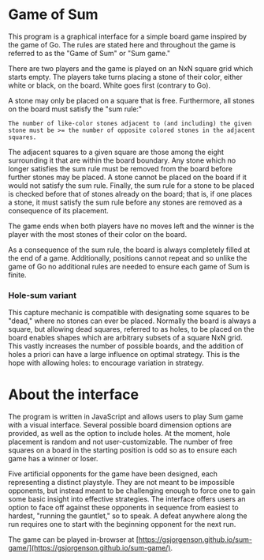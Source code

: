 # Game of Sum

This program is a graphical interface for a simple board game inspired by the game of Go. The rules are stated here and throughout the game is referred to as the "Game of Sum" or "Sum game."

There are two players and the game is played on an NxN square grid which starts empty. The players take turns placing a stone of their color, either white or black, on the board. White goes first (contrary to Go).

A stone may only be placed on a square that is free. Furthermore, all stones on the board must satisfy the "sum rule:"

```
The number of like-color stones adjacent to (and including) the given stone must be >= the number of opposite colored stones in the adjacent squares.
```

The adjacent squares to a given square are those among the eight surrounding it that are within the board boundary. Any stone which no longer satisfies the sum rule must be removed from the board before further stones may be placed. A stone cannot be placed on the board if it would not satisfy the sum rule. Finally, the sum rule for a stone to be placed is checked before that of stones already on the board; that is, if one places a stone, it must satisfy the sum rule before any stones are removed as a consequence of its placement.

The game ends when both players have no moves left and the winner is the player with the most stones of their color on the board.

As a consequence of the sum rule, the board is always completely filled at the end of a game. Additionally, positions cannot repeat and so unlike the game of Go no additional rules are needed to ensure each game of Sum is finite.

### Hole-sum variant

This capture mechanic is compatible with designating some squares to be "dead," where no stones can ever be placed. Normally the board is always a square, but allowing dead squares, referred to as holes, to be placed on the board enables shapes which are arbitrary subsets of a square NxN grid. This vastly increases the number of possible boards, and the addition of holes a priori can have a large influence on optimal strategy. This is the hope with allowing holes: to encourage variation in strategy.

# About the interface

The program is written in JavaScript and allows users to play Sum game with a visual interface. Several possible board dimension options are provided, as well as the option to include holes. At the moment, hole placement is random and not user-customizable. The number of free squares on a board in the starting position is odd so as to ensure each game has a winner or loser.

Five artificial opponents for the game have been designed, each representing a distinct playstyle. They are not meant to be impossible opponents, but instead meant to be challenging enough to force one to gain some basic insight into effective strategies. The interface offers users an option to face off against these opponents in sequence from easiest to hardest, "running the gauntlet," so to speak. A defeat anywhere along the run requires one to start with the beginning opponent for the next run.

The game can be played in-browser at [https://gsjorgenson.github.io/sum-game/](https://gsjorgenson.github.io/sum-game/).

